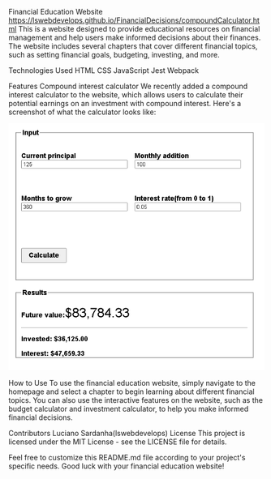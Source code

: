 Financial Education Website
https://lswebdevelops.github.io/FinancialDecisions/compoundCalculator.html
This is a website designed to provide educational resources on financial management and help users make informed decisions about their finances. The website includes several chapters that cover different financial topics, such as setting financial goals, budgeting, investing, and more.

Technologies Used
HTML
CSS
JavaScript
Jest
Webpack

Features
Compound interest calculator
We recently added a compound interest calculator to the website, which allows users to calculate their potential earnings on an investment with compound interest. Here's a screenshot of what the calculator looks like:

![Compound Interest Calculator](/images/compoundCalculator.png)


How to Use
To use the financial education website, simply navigate to the homepage and select a chapter to begin learning about different financial topics. You can also use the interactive features on the website, such as the budget calculator and investment calculator, to help you make informed financial decisions.

Contributors
Luciano Sardanha(lswebdevelops)
License
This project is licensed under the MIT License - see the LICENSE file for details.

Feel free to customize this README.md file according to your project's specific needs. Good luck with your financial education website!
